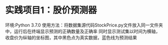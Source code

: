 # 实践项目1：股价预测器
环境:Python 3.7.0
使用方法：将数据集源代码StockPrice.py文件放入同一文件夹中，运行后在终端显示预测的正确数量及正确率
同时显示测试集以时间为横轴，收盘价为纵轴的坐标图，其中黑色点为真实数据，蓝色线为预测结果
